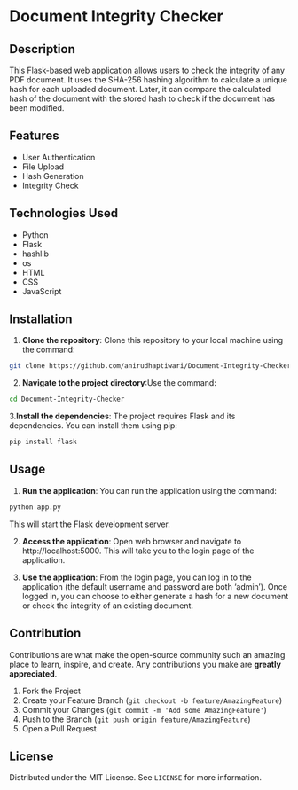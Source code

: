 # Document Integrity Checker

## Description
This Flask-based web application allows users to check the integrity of any PDF document. It uses the SHA-256 hashing algorithm to calculate a unique hash for each uploaded document. Later, it can compare the calculated hash of the document with the stored hash to check if the document has been modified.

## Features
- User Authentication
- File Upload
- Hash Generation
- Integrity Check

## Technologies Used
- Python
- Flask
- hashlib
- os
- HTML
- CSS
- JavaScript

## Installation

1. **Clone the repository**: Clone this repository to your local machine using the command:
```bash
git clone https://github.com/anirudhaptiwari/Document-Integrity-Checker.git
```

2. **Navigate to the project directory**:Use the command:
```bash
cd Document-Integrity-Checker
```
<!--3. **Create a virtual environment**: It’s a good practice to create a virtual environment for your Python projects use:
```bash
python3 -m venv env
```
4.**Activate the virtual environment**: The command to activate the virtual environment depends on your operating system:

**On Windows use**
```bash
.\env\Scripts\activate
```
**On Unix or MacOS use**
```bash
source env/bin/activate 
```                     -->
3.**Install the dependencies**: The project requires Flask and its dependencies. You can install them using pip:
```bash
pip install flask
```
## Usage

1. **Run the application**: You can run the application using the command:
```bash
python app.py
```
This will start the Flask development server.

2. **Access the application**: Open web browser and navigate to http://localhost:5000. This will take you to the login page of the application.

3. **Use the application**: From the login page, you can log in to the application (the default username and password are both ‘admin’). Once logged in, you can choose to either generate a hash for a new document or check the integrity of an existing document.


## Contribution

Contributions are what make the open-source community such an amazing place to learn, inspire, and create. Any contributions you make are **greatly appreciated**.

1. Fork the Project
2. Create your Feature Branch (`git checkout -b feature/AmazingFeature`)
3. Commit your Changes (`git commit -m 'Add some AmazingFeature'`)
4. Push to the Branch (`git push origin feature/AmazingFeature`)
5. Open a Pull Request

## License

Distributed under the MIT License. See `LICENSE` for more information.


